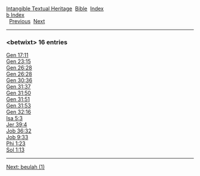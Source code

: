 [Intangible Textual Heritage](../../index)  [Bible](../index) 
[Index](index)   
[b Index](_b_)  
  [Previous](c01407)  [Next](c01409) 

------------------------------------------------------------------------

### &lt;betwixt&gt; 16 entries

[Gen 17:11](../kjv/gen017.htm#011)  
[Gen 23:15](../kjv/gen023.htm#015)  
[Gen 26:28](../kjv/gen026.htm#028)  
[Gen 26:28](../kjv/gen026.htm#028)  
[Gen 30:36](../kjv/gen030.htm#036)  
[Gen 31:37](../kjv/gen031.htm#037)  
[Gen 31:50](../kjv/gen031.htm#050)  
[Gen 31:51](../kjv/gen031.htm#051)  
[Gen 31:53](../kjv/gen031.htm#053)  
[Gen 32:16](../kjv/gen032.htm#016)  
[Isa 5:3](../kjv/isa005.htm#003)  
[Jer 39:4](../kjv/jer039.htm#004)  
[Job 36:32](../kjv/job036.htm#032)  
[Job 9:33](../kjv/job009.htm#033)  
[Phi 1:23](../kjv/phi001.htm#023)  
[Sol 1:13](../kjv/sol001.htm#013)  

------------------------------------------------------------------------

[Next: beulah (1)](c01409)
